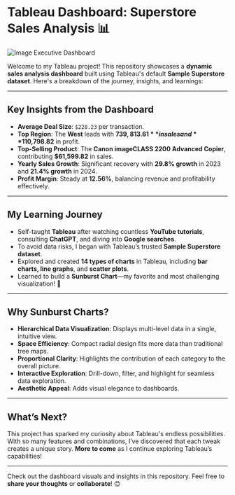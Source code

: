 # **Tableau Dashboard: Superstore Sales Analysis** 📊  


![Image Executive Dashboard](https://github.com/user-attachments/assets/21a6de34-b705-4e25-bb76-42125a0ddb8f)


Welcome to my Tableau project! This repository showcases a **dynamic sales analysis dashboard** built using Tableau's default **Sample Superstore dataset**. Here's a breakdown of the journey, insights, and learnings:  

---

## **Key Insights from the Dashboard**  
- **Average Deal Size**: `$228.23` per transaction.  
- **Top Region**: The **West** leads with **$739,813.61** in sales and **$110,798.82** in profit.  
- **Top-Selling Product**: The **Canon imageCLASS 2200 Advanced Copier**, contributing **$61,599.82** in sales.  
- **Yearly Sales Growth**: Significant recovery with **29.8% growth** in 2023 and **21.4% growth** in 2024.  
- **Profit Margin**: Steady at **12.56%**, balancing revenue and profitability effectively.  

---

## **My Learning Journey**  
- Self-taught **Tableau** after watching countless **YouTube tutorials**, consulting **ChatGPT**, and diving into **Google searches**.  
- To avoid data risks, I began with Tableau’s trusted **Sample Superstore dataset**.  
- Explored and created **14 types of charts** in Tableau, including **bar charts, line graphs**, and **scatter plots**.  
- Learned to build a **Sunburst Chart**—my favorite and most challenging visualization! 🚀  

---

## **Why Sunburst Charts?**  
- **Hierarchical Data Visualization**: Displays multi-level data in a single, intuitive view.  
- **Space Efficiency**: Compact radial design fits more data than traditional tree maps.  
- **Proportional Clarity**: Highlights the contribution of each category to the overall picture.  
- **Interactive Exploration**: Drill-down, filter, and highlight for seamless data exploration.  
- **Aesthetic Appeal**: Adds visual elegance to dashboards.  

---

## **What’s Next?**  
This project has sparked my curiosity about Tableau's endless possibilities. With so many features and combinations, I’ve discovered that each tweak creates a unique story. **More to come** as I continue exploring Tableau’s capabilities!  

---

Check out the dashboard visuals and insights in this repository. Feel free to **share your thoughts** or **collaborate**! 😊  
